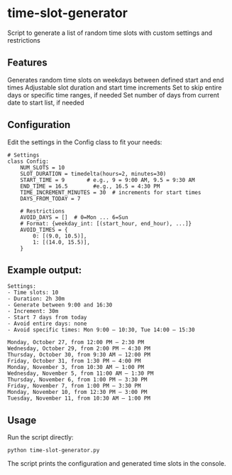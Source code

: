 # time-slot-generator
Script to generate a list of random time slots with custom settings and restrictions

## Features
Generates random time slots on weekdays between defined start and end times
Adjustable slot duration and start time increments
Set to skip entire days or specific time ranges, if needed
Set number of days from current date to start list, if needed

## Configuration

Edit the settings in the Config class to fit your needs:

```
# Settings
class Config:
    NUM_SLOTS = 10
    SLOT_DURATION = timedelta(hours=2, minutes=30)
    START_TIME = 9       # e.g., 9 = 9:00 AM, 9.5 = 9:30 AM
    END_TIME = 16.5        #e.g., 16.5 = 4:30 PM
    TIME_INCREMENT_MINUTES = 30  # increments for start times
    DAYS_FROM_TODAY = 7

    # Restrictions
    AVOID_DAYS = []  # 0=Mon ... 6=Sun
    # Format: {weekday_int: [(start_hour, end_hour), ...]}
    AVOID_TIMES = {
        0: [(9.0, 10.5)],
        1: [(14.0, 15.5)],
    }
```
## Example output:
```
Settings:
- Time slots: 10
- Duration: 2h 30m
- Generate between 9:00 and 16:30
- Increment: 30m
- Start 7 days from today
- Avoid entire days: none
- Avoid specific times: Mon 9:00 – 10:30, Tue 14:00 – 15:30

Monday, October 27, from 12:00 PM – 2:30 PM   
Wednesday, October 29, from 2:00 PM – 4:30 PM 
Thursday, October 30, from 9:30 AM – 12:00 PM 
Friday, October 31, from 1:30 PM – 4:00 PM    
Monday, November 3, from 10:30 AM – 1:00 PM   
Wednesday, November 5, from 11:00 AM – 1:30 PM
Thursday, November 6, from 1:00 PM – 3:30 PM  
Friday, November 7, from 1:00 PM – 3:30 PM    
Monday, November 10, from 12:30 PM – 3:00 PM  
Tuesday, November 11, from 10:30 AM – 1:00 PM
```
## Usage
Run the script directly:
```
python time-slot-generator.py
```
The script prints the configuration and generated time slots in the console.
